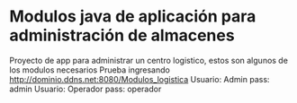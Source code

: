 # Modulos java de aplicación para administración de almacenes
Proyecto de app para administrar un centro logistico, estos son algunos de los modulos necesarios
Prueba ingresando http://dominio.ddns.net:8080/Modulos_logistica
    Usuario: Admin pass: admin
    Usuario: Operador pass: operador
